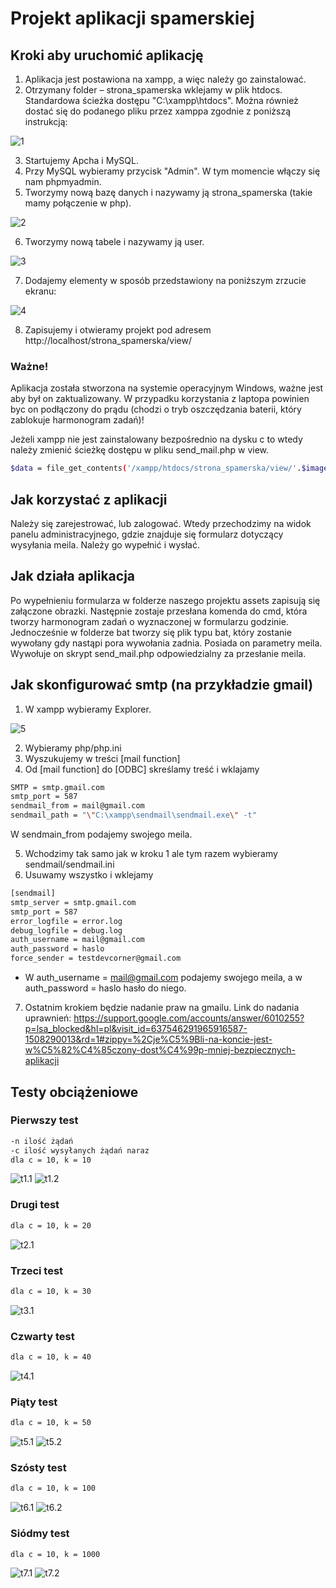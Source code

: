 # Projekt aplikacji spamerskiej 

## Kroki aby uruchomić aplikację 

1. Aplikacja jest postawiona na xampp, a więc należy go zainstalować. 
2. Otrzymany folder – strona_spamerska wklejamy w plik htdocs. Standardowa ścieżka dostępu "C:\xampp\htdocs". Można również dostać się do podanego pliku przez xamppa zgodnie z poniższą instrukcją: 

![1](1.png)

3. Startujemy Apcha i MySQL. 
4. Przy MySQL wybieramy przycisk "Admin". W tym momencie włączy się nam phpmyadmin.
5. Tworzymy nową bazę danych i nazywamy ją strona_spamerska (takie mamy połączenie w php).

![2](2.png)

6. Tworzymy nową tabele i nazywamy ją user.

![3](3.png)

7. Dodajemy elementy w sposób przedstawiony na poniższym zrzucie ekranu:

![4](4.png)

8. Zapisujemy i otwieramy projekt pod adresem http://localhost/strona_spamerska/view/

### Ważne!

Aplikacja została stworzona na systemie operacyjnym Windows, ważne jest aby był on zaktualizowany. W przypadku korzystania z laptopa powinien byc on podłączony do prądu (chodzi o tryb oszczędzania baterii, który zablokuje harmonogram zadań)!

Jeżeli xampp nie jest zainstalowany bezpośrednio na dysku c to wtedy należy zmienić ścieżkę dostępu w pliku send_mail.php w view.

```bash
$data = file_get_contents('/xampp/htdocs/strona_spamerska/view/'.$image);
```

## Jak korzystać z aplikacji

Należy się zarejestrować, lub zalogować. Wtedy przechodzimy na widok panelu administracyjnego, gdzie znajduje się formularz dotyczący wysyłania meila. Należy go wypełnić i wysłać.

## Jak działa aplikacja 

Po wypełnieniu formularza w folderze naszego projektu assets zapisują się załączone obrazki. Następnie zostaje przesłana komenda do cmd, która tworzy harmonogram zadań o wyznaczonej w formularzu godzinie. Jednocześnie w folderze bat tworzy się plik typu bat, który zostanie wywołany gdy nastąpi pora wywołania zadnia. Posiada on parametry meila. Wywołuje on  skrypt send_mail.php odpowiedzialny za przesłanie meila. 

## Jak skonfigurować smtp (na przykładzie gmail)

1. W xampp wybieramy Explorer.

![5](5.png)

2. Wybieramy php/php.ini
3. Wyszukujemy w treści [mail function]
4. Od [mail function] do [ODBC] skreślamy treść i wklajamy

```bash
SMTP = smtp.gmail.com
smtp_port = 587
sendmail_from = mail@gmail.com 
sendmail_path = "\"C:\xampp\sendmail\sendmail.exe\" -t" 
```

W sendmain_from podajemy swojego meila.

5. Wchodzimy tak samo jak w kroku 1 ale tym razem wybieramy sendmail/sendmail.ini
6. Usuwamy wszystko i wklejamy

```bash
[sendmail]
smtp_server = smtp.gmail.com 
smtp_port = 587 
error_logfile = error.log 
debug_logfile = debug.log 
auth_username = mail@gmail.com 
auth_password = haslo 
force_sender = testdevcorner@gmail.com
``` 

- W auth_username = mail@gmail.com podajemy swojego meila, a w auth_password = haslo  hasło do niego.

7. Ostatnim krokiem będzie nadanie praw na gmailu. Link do nadania uprawnień: 
https://support.google.com/accounts/answer/6010255?p=lsa_blocked&hl=pl&visit_id=637546291965916587-1508290013&rd=1#zippy=%2Cje%C5%9Bli-na-koncie-jest-w%C5%82%C4%85czony-dost%C4%99p-mniej-bezpiecznych-aplikacji

## Testy obciążeniowe

### Pierwszy test
```bash 
-n ilość żądań
-c ilość wysyłanych żądań naraz
dla c = 10, k = 10 
``` 

![t1.1](t1.1.png)
![t1.2](t1.2.png)

### Drugi test
```bash  
dla c = 10, k = 20
``` 

![t2.1](t2.1.png)

### Trzeci test
```bash  
dla c = 10, k = 30
``` 

![t3.1](t3.1.png)

### Czwarty test
```bash  
dla c = 10, k = 40
``` 

![t4.1](t4.1.png)

### Piąty test
```bash  
dla c = 10, k = 50
``` 

![t5.1](t5.1.png)
![t5.2](t5.2.png)

### Szósty test
```bash  
dla c = 10, k = 100
``` 

![t6.1](t6.1.png)
![t6.2](t6.2.png)

### Siódmy test
```bash  
dla c = 10, k = 1000
``` 

![t7.1](t7.1.png)
![t7.2](t7.2.png)